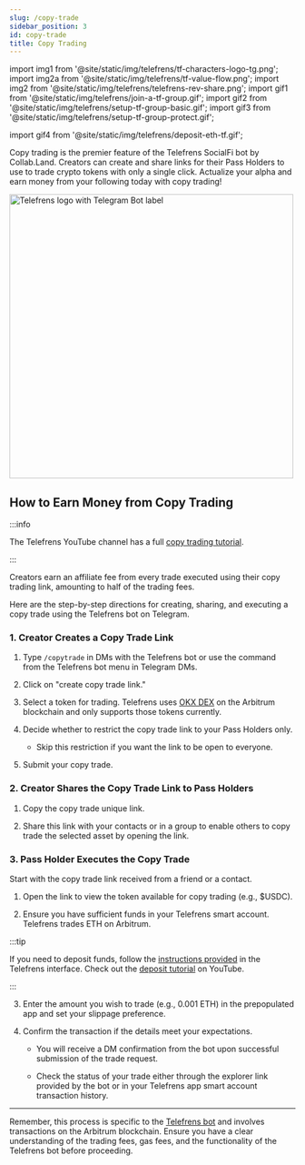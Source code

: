 ```yaml
---
slug: /copy-trade
sidebar_position: 3
id: copy-trade
title: Copy Trading
---
```


import img1 from '@site/static/img/telefrens/tf-characters-logo-tg.png';
import img2a from '@site/static/img/telefrens/tf-value-flow.png';
import img2 from '@site/static/img/telefrens/telefrens-rev-share.png';
import gif1 from '@site/static/img/telefrens/join-a-tf-group.gif';
import gif2 from '@site/static/img/telefrens/setup-tf-group-basic.gif';
import gif3 from '@site/static/img/telefrens/setup-tf-group-protect.gif';

import gif4 from '@site/static/img/telefrens/deposit-eth-tf.gif';

Copy trading is the premier feature of the Telefrens SocialFi bot by Collab.Land. Creators can create and share links for their Pass Holders to use to trade crypto tokens with only a single click. Actualize your alpha and earn money from your following today with copy trading!

  <div class="text--center">
    <img  src={img1} alt="Telefrens logo with Telegram Bot label" width="500" />
  </div>

<!-- ## Copy Trading-->

## How to Earn Money from Copy Trading

:::info

The Telefrens YouTube channel has a full [copy trading tutorial](https://youtu.be/PsWL21BReHc).

:::

Creators earn an affiliate fee from every trade executed using their copy trading link, amounting to half of the trading fees.

Here are the step-by-step directions for creating, sharing, and executing a copy trade using the Telefrens bot on Telegram.

### 1. Creator Creates a Copy Trade Link

1. Type `/copytrade` in DMs with the Telefrens bot or use the command from the Telefrens bot menu in Telegram DMs.

2. Click on "create copy trade link."

3. Select a token for trading. Telefrens uses [OKX DEX](https://www.okx.com/web3/build/docs/build-dapp/api-asset-get-all-coins) on the Arbitrum blockchain and only supports those tokens currently.

4. Decide whether to restrict the copy trade link to your Pass Holders only.
  
    - Skip this restriction if you want the link to be open to everyone.

5. Submit your copy trade.

### 2. Creator Shares the Copy Trade Link to Pass Holders

1. Copy the copy trade unique link.

2. Share this link with your contacts or in a group to enable others to copy trade the selected asset by opening the link.

### 3. Pass Holder Executes the Copy Trade

Start with the copy trade link received from a friend or a contact.

1. Open the link to view the token available for copy trading (e.g., $USDC).

2. Ensure you have sufficient funds in your Telefrens smart account. Telefrens trades ETH on Arbitrum.

:::tip

If you need to deposit funds, follow the [instructions provided](./intro#deposit-eth-to-your-smart-account-on-arbitrum-one) in the Telefrens interface. Check out the [deposit tutorial](https://www.youtube.com/channel/UCmyt5i7JmBPd03r2eJ-EaMA) on YouTube.

:::

3. Enter the amount you wish to trade (e.g., 0.001 ETH) in the prepopulated app and set your slippage preference.

4. Confirm the transaction if the details meet your expectations.

    - You will receive a DM confirmation from the bot upon successful submission of the trade request.

    - Check the status of your trade either through the explorer link provided by the bot or in your Telefrens app smart account transaction history.

---

Remember, this process is specific to the [Telefrens bot](./intro) and involves transactions on the Arbitrum blockchain. Ensure you have a clear understanding of the trading fees, gas fees, and the functionality of the Telefrens bot before proceeding.
